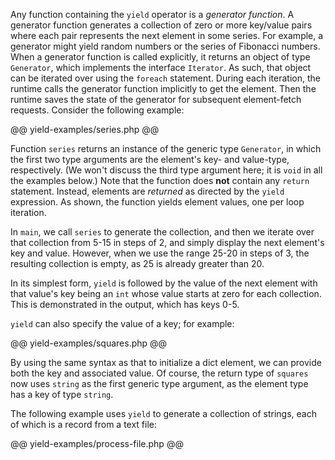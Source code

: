 Any function containing the `yield` operator is a *generator function*. A generator function generates a collection of zero or more 
key/value pairs where each pair represents the next element in some series. For example, a generator might yield random numbers or 
the series of Fibonacci numbers. When a generator function is called explicitly, it returns an object of type `Generator`, which 
implements the interface `Iterator`. As such, that object can be iterated over using the `foreach` statement. During each iteration, 
the runtime calls the generator function implicitly to get the element. Then the runtime saves the state of the generator for subsequent 
element-fetch requests. Consider the following example:

@@ yield-examples/series.php @@

Function `series` returns an instance of the generic type `Generator`, in which the first two type arguments are the element's key- and 
value-type, respectively. (We won't discuss the third type argument here; it is `void` in all the examples below.)  Note that the function 
does **not** contain any `return` statement. Instead, elements are *returned* as directed by the `yield` expression. As shown, the function 
yields element values, one per loop iteration.

In `main`, we call `series` to generate the collection, and then we iterate over that collection from 5-15 in steps of 2, and simply display 
the next element's key and value. However, when we use the range 25-20 in steps of 3, the resulting collection is empty, as 25 is already greater than 20.

In its simplest form, `yield` is followed by the value of the next element with that value's key being an `int` whose value starts at zero 
for each collection. This is demonstrated in the output, which has keys 0-5.

`yield` can also specify the value of a key; for example:

@@ yield-examples/squares.php @@

By using the same syntax as that to initialize a dict element, we can provide both the key and associated value. Of course, the return 
type of `squares` now uses `string` as the first generic type argument, as the element type has a key of type `string`.

The following example uses `yield` to generate a collection of strings, each of which is a record from a text file:

@@ yield-examples/process-file.php @@
